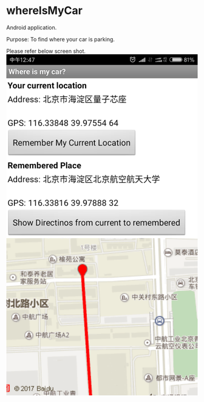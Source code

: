 # whereIsMyCar

Android application.


Purpose:
To find where your car is parking.


Please refer below screen shot.
![screen shot of whereIsMyCar](https://github.com/titron/whereIsMyCar/blob/master/screenShot_WhereIsMyCar.png)
